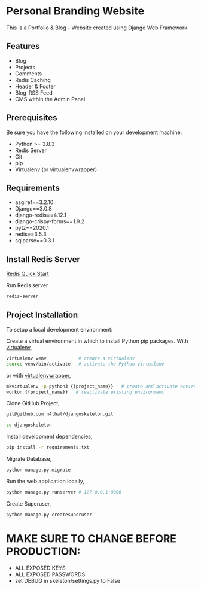 # Personal Branding Website

This is a Portfolio & Blog - Website created using Django Web Framework.

## Features

* Blog
* Projects
* Comments
* Redis Caching
* Header & Footer
* Blog-RSS Feed
* CMS within the Admin Panel

## Prerequisites

Be sure you have the following installed on your development machine:

+ Python >= 3.8.3
+ Redis Server
+ Git 
+ pip
+ Virtualenv (or virtualenvwrapper)

## Requirements

+ asgiref==3.2.10
+ Django==3.0.8
+ django-redis==4.12.1
+ django-crispy-forms==1.9.2
+ pytz==2020.1
+ redis==3.5.3
+ sqlparse==0.3.1

## Install Redis Server

[Redis Quick Start](https://redis.io/topics/quickstart)

Run Redis server
```bash
redis-server
```

## Project Installation

To setup a local development environment:

Create a virtual environment in which to install Python pip packages. With [virtualenv](https://pypi.python.org/pypi/virtualenv),
```bash
virtualenv venv            # create a virtualenv
source venv/bin/activate   # activate the Python virtualenv 
```

or with [virtualenvwrapper](http://virtualenvwrapper.readthedocs.org/en/latest/),
```bash
mkvirtualenv -p python3 {{project_name}}   # create and activate environment
workon {{project_name}}   # reactivate existing environment
```

Clone GitHub Project,
```bash
git@github.com:n4thal/djangoskeleton.git

cd djangoskeleton
```

Install development dependencies,
```bash
pip install -r requirements.txt
```

Migrate Database,
```bash
python manage.py migrate
```

Run the web application locally,
```bash
python manage.py runserver # 127.0.0.1:8000
```

Create Superuser,
```bash
python manage.py createsuperuser
```

# MAKE SURE TO CHANGE BEFORE PRODUCTION:

 * ALL EXPOSED KEYS
 * ALL EXPOSED PASSWORDS
 * set DEBUG in skeleton/settings.py to False